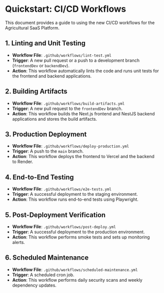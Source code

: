 # Quickstart: CI/CD Workflows

This document provides a guide to using the new CI/CD workflows for the Agricultural SaaS Platform.

## 1. Linting and Unit Testing

-   **Workflow File**: `.github/workflows/lint-test.yml`
-   **Trigger**: A new pull request or a push to a development branch (`frontendDev` or `backendDev`).
-   **Action**: This workflow automatically lints the code and runs unit tests for the frontend and backend applications.

## 2. Building Artifacts

-   **Workflow File**: `.github/workflows/build-artifacts.yml`
-   **Trigger**: A new pull request to the `frontendDev` branch.
-   **Action**: This workflow builds the Next.js frontend and NestJS backend applications and stores the build artifacts.

## 3. Production Deployment

-   **Workflow File**: `.github/workflows/deploy-production.yml`
-   **Trigger**: A push to the `main` branch.
-   **Action**: This workflow deploys the frontend to Vercel and the backend to Render.

## 4. End-to-End Testing

-   **Workflow File**: `.github/workflows/e2e-tests.yml`
-   **Trigger**: A successful deployment to the staging environment.
-   **Action**: This workflow runs end-to-end tests using Playwright.

## 5. Post-Deployment Verification

-   **Workflow File**: `.github/workflows/post-deploy.yml`
-   **Trigger**: A successful deployment to the production environment.
-   **Action**: This workflow performs smoke tests and sets up monitoring alerts.

## 6. Scheduled Maintenance

-   **Workflow File**: `.github/workflows/scheduled-maintenance.yml`
-   **Trigger**: A scheduled cron job.
-   **Action**: This workflow performs daily security scans and weekly dependency updates.
